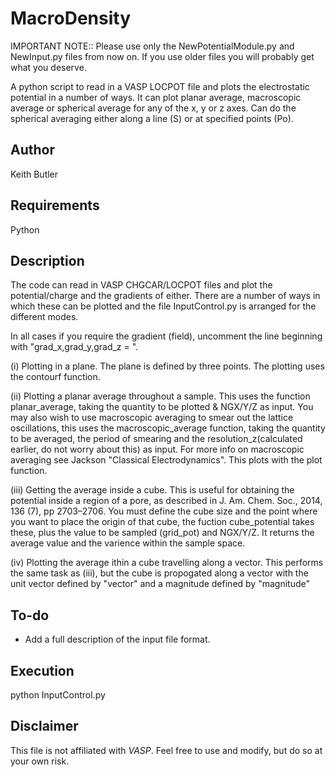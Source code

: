 MacroDensity
====================
IMPORTANT NOTE::
Please use only the NewPotentialModule.py and NewInput.py files from now on. If you use older files you will probably get what you deserve. 



A python script to read in a VASP LOCPOT file and plots the electrostatic potential in a number of ways. It can plot planar average, macroscopic average or spherical average for any of the x, y or z axes. Can do the spherical averaging either along a line (S) or at specified points (Po).

Author
------------
Keith Butler


Requirements
------------
Python


Description
------------

The code can read in VASP CHGCAR/LOCPOT files and plot the potential/charge and the gradients of either. There are a number of ways in which these can be plotted and the file InputControl.py is arranged for the different modes.

In all cases if you require the gradient (field), uncomment the line beginning with "grad_x,grad_y,grad_z = ".

(i) Plotting in a plane.
    The plane is defined by three points.
    The plotting uses the contourf function.

(ii) Plotting a planar average throughout a sample.
    This uses the function planar_average, taking the quantity to be plotted & NGX/Y/Z as input.
    You may also wish to use macroscopic averaging to smear out the lattice oscillations, this  uses the macroscopic_average function, taking the quantity to be averaged, the period of smearing and the resolution_z(calculated earlier, do not worry about this) as input. For more info on macroscopic averaging see Jackson "Classical Electrodynamics".
    This plots with the plot function.

(iii) Getting the average inside a cube.
    This is useful for obtaining the potential inside a region of a pore, as described in J. Am. Chem. Soc., 2014, 136 (7), pp 2703–2706.
    You must define the cube size and the point where you want to place the origin of that cube, the fuction cube_potential takes these, plus the value to be sampled (grid_pot) and NGX/Y/Z. It returns the average value and the varience within the sample space. 

(iv) Plotting the average ithin a cube travelling along a vector.
    This performs the same task as (iii), but the cube is propogated along a vector with the unit vector defined by "vector" and a magnitude defined by "magnitude"

To-do
------------
- Add a full description of the input file format.

Execution
------------
python InputControl.py

Disclaimer
----------
This file is not affiliated with *VASP*. Feel free to use and modify, but do so at your own risk.
